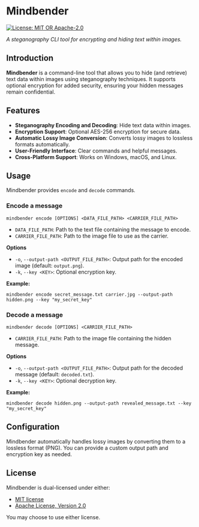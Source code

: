 
# Mindbender

[![License: MIT OR Apache-2.0](https://img.shields.io/badge/license-MIT%2FApache--2.0-blue.svg)](#license)

*A steganography CLI tool for encrypting and hiding text within images.*

## Introduction

**Mindbender** is a command-line tool that allows you to hide (and retrieve) text data within images using steganography techniques. It supports optional encryption for added security, ensuring your hidden messages remain confidential.

## Features

- **Steganography Encoding and Decoding**: Hide text data within images.
- **Encryption Support**: Optional AES-256 encryption for secure data.
- **Automatic Lossy Image Conversion**: Converts lossy images to lossless formats automatically.
- **User-Friendly Interface**: Clear commands and helpful messages.
- **Cross-Platform Support**: Works on Windows, macOS, and Linux.

## Usage

Mindbender provides `encode` and `decode` commands.

### Encode a message
```
mindbender encode [OPTIONS] <DATA_FILE_PATH> <CARRIER_FILE_PATH>
```
- `DATA_FILE_PATH`: Path to the text file containing the message to encode.
- `CARRIER_FILE_PATH`: Path to the image file to use as the carrier.

**Options**
-   `-o`, `--output-path <OUTPUT_FILE_PATH>`: Output path for the encoded image (default: `output.png`).
-   `-k`, `--key <KEY>`: Optional encryption key.

**Example:**
```
mindbender encode secret_message.txt carrier.jpg --output-path hidden.png --key "my_secret_key"
```

### Decode a message
```
mindbender decode [OPTIONS] <CARRIER_FILE_PATH>
```
- `CARRIER_FILE_PATH`: Path to the image file containing the hidden message.

**Options**
-   `-o`, `--output-path <OUTPUT_FILE_PATH>`: Output path for the decoded message (default: `decoded.txt`).
-   `-k`, `--key <KEY>`: Optional decryption key.

**Example:**
```
mindbender decode hidden.png --output-path revealed_message.txt --key "my_secret_key"
```

## Configuration
Mindbender automatically handles lossy images by converting them to a lossless format (PNG). You can provide a custom output path and encryption key as needed.

## License

Mindbender is dual-licensed under either:

-   [MIT license](LICENSE-MIT.md)
-   [Apache License, Version 2.0](LICENSE-APACHE.md)

You may choose to use either license.
